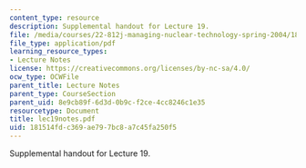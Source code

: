 ```yaml
---
content_type: resource
description: Supplemental handout for Lecture 19.
file: /media/courses/22-812j-managing-nuclear-technology-spring-2004/181514fdc369ae797bc8a7c45fa250f5_lec19notes.pdf
file_type: application/pdf
learning_resource_types:
- Lecture Notes
license: https://creativecommons.org/licenses/by-nc-sa/4.0/
ocw_type: OCWFile
parent_title: Lecture Notes
parent_type: CourseSection
parent_uid: 8e9cb89f-6d3d-0b9c-f2ce-4cc8246c1e35
resourcetype: Document
title: lec19notes.pdf
uid: 181514fd-c369-ae79-7bc8-a7c45fa250f5
---
```

Supplemental handout for Lecture 19.